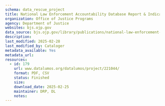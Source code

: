 ```yaml
---
schema: data_rescue_project 
title: National Law Enforcement Accountability Database Report & Indicators, 2018–2023
organization: Office of Justice Programs
agency: Department of Justice
websites: bjs.ojp.gov
data_source: bjs.ojp.gov/library/publications/national-law-enforcement-accountability-database-2018-2023
description: 
last_modified: 2025-02-28
last_modified_by: Cataloger
metadata_available: Yes
metadata_url: 
resources:
  - id: 179
    url: www.datalumos.org/datalumos/project/221044/
    format: PDF, CSV
    status: Finished
    size: 
    download_date: 2025-02-25
    maintainer: DRP, DL
    notes: 
---
```

